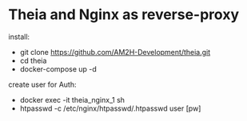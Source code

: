 # Theia and Nginx as reverse-proxy
install:
* git clone https://github.com/AM2H-Development/theia.git
* cd theia
* docker-compose up -d

create user for Auth:
* docker exec -it theia_nginx_1 sh
* htpasswd -c /etc/nginx/htpasswd/.htpasswd user [pw] 
